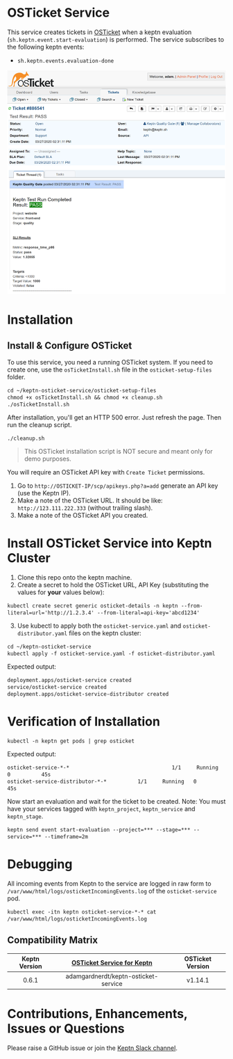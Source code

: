 # OSTicket Service
This service creates tickets in [OSTicket](https://github.com/osTicket/osTicket) when a keptn evaluation (`sh.keptn.event.start-evaluation`) is performed. The service subscribes to the following keptn events:

* `sh.keptn.events.evaluation-done`

![osticket screenshot](/assets/osticket-screenshot.png)

# Installation

## Install & Configure OSTicket
To use this service, you need a running OSTicket system. If you need to create one, use the `osTicketInstall.sh` file in the `osticket-setup-files` folder.

```
cd ~/keptn-osticket-service/osticket-setup-files
chmod +x osTicketInstall.sh && chmod +x cleanup.sh
./osTicketInstall.sh
```

After installation, you'll get an HTTP 500 error. Just refresh the page. Then run the cleanup script.

```
./cleanup.sh
```

> This OSTicket installation script is NOT secure and meant only for demo purposes.

You will require an OSTicket API key with `Create Ticket` permissions.

1. Go to `http://OSTICKET-IP/scp/apikeys.php?a=add` generate an API key (use the Keptn IP).
1. Make a note of the OSTicket URL. It should be like: `http://123.111.222.333` (without trailing slash).
1. Make a note of the OSTicket API you created.

# Install OSTicket Service into Keptn Cluster
1. Clone this repo onto the keptn machine.
1. Create a secret to hold the OSTicket URL, API Key (substituting the values for **your** values below):

```
kubectl create secret generic osticket-details -n keptn --from-literal=url='http://1.2.3.4' --from-literal=api-key='abcd1234'
```
3. Use kubectl to apply both the `osticket-service.yaml` and `osticket-distributor.yaml` files on the keptn cluster:

```
cd ~/keptn-osticket-service
kubectl apply -f osticket-service.yaml -f osticket-distributor.yaml
```

Expected output:
```
deployment.apps/osticket-service created
service/osticket-service created
deployment.apps/osticket-service-distributor created
```

# Verification of Installation
```
kubectl -n keptn get pods | grep osticket
```

Expected output:
```
osticket-service-*-*                                 1/1     Running   0          45s
osticket-service-distributor-*-*          1/1     Running   0          45s
```

Now start an evaluation and wait for the ticket to be created. Note: You must have your services tagged with `keptn_project`, `keptn_service` and `keptn_stage`.
```
keptn send event start-evaluation --project=*** --stage=*** --service=*** --timeframe=2m
```

# Debugging
All incoming events from Keptn to the service are logged in raw form to `/var/www/html/logs/osticketIncomingEvents.log` of the `osticket-service` pod.

```
kubectl exec -itn keptn osticket-service-*-* cat /var/www/html/logs/osticketIncomingEvents.log
```

## Compatibility Matrix

| Keptn Version    | [OSTicket Service for Keptn](https://hub.docker.com/r/adamgardnerdt/keptn-osticket-service) | OSTicket Version|
|:----------------:|:----------------------------------------:|:------------------------------------------------------------------:|
|       0.6.1      | adamgardnerdt/keptn-osticket-service |  v1.14.1 |

# Contributions, Enhancements, Issues or Questions
Please raise a GitHub issue or join the [Keptn Slack channel](https://join.slack.com/t/keptn/shared_invite/enQtNTUxMTQ1MzgzMzUxLWMzNmM1NDc4MmE0MmQ0MDgwYzMzMDc4NjM5ODk0ZmFjNTE2YzlkMGE4NGU5MWUxODY1NTBjNjNmNmI1NWQ1NGY).
